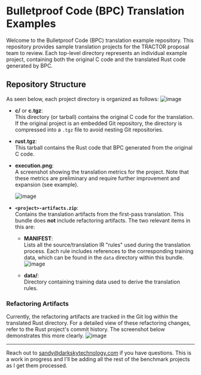 # Bulletproof Code (BPC) Translation Examples

Welcome to the Bulletproof Code (BPC) translation example repository. This repository provides sample translation projects for the TRACTOR proposal team to review. Each top-level directory represents an individual example project, containing both the original C code and the translated Rust code generated by BPC.

## Repository Structure

As seen below, each project directory is organized as follows:
![image](https://github.com/user-attachments/assets/9d509c1c-9296-4453-ba93-de171981f156)

- **c/** or **c.tgz**:  
  This directory (or tarball) contains the original C code for the translation. If the original project is an embedded Git repository, the directory is compressed into a `.tgz` file to avoid nesting Git repositories.

- **rust.tgz**:  
  This tarball contains the Rust code that BPC generated from the original C code.

- **execution.png**:  
  A screenshot showing the translation metrics for the project. Note that these metrics are preliminary and require further improvement and expansion (see example).

  ![image](https://github.com/user-attachments/assets/2a30b5a2-608b-4346-8082-22e11803d3b0)


- **`<project>-artifacts.zip`**:  
  Contains the translation artifacts from the first-pass translation. This bundle does **not** include refactoring artifacts. The two relevant items in this are:

  - **MANIFEST**:  
    Lists all the source/translation IR "rules" used during the translation process. Each rule includes references to the corresponding training data, which can be found in the `data` directory within this bundle.
  ![image](https://github.com/user-attachments/assets/e581d655-8043-4fe5-9e08-955eff54fc43)


  - **data/**:  
    Directory containing training data used to derive the translation rules.

### Refactoring Artifacts

Currently, the refactoring artifacts are tracked in the Git log within the translated Rust directory. For a detailed view of these refactoring changes, refer to the Rust project's commit history. The screenshot below demonstrates this more clearly.
![image](https://github.com/user-attachments/assets/3969f4ae-881d-4e13-9ce7-77610561a5e8)

---

Reach out to sandy@darkskytechnology.com if you have questions. This is a work in progress and I'll be adding all the rest of the benchmark projects as I get them processed.
